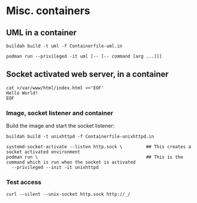 # Misc. containers

## UML in a container

    buildah build -t uml -f Containerfile-uml.in

    podman run --privileged -it uml [-- [-- command [arg ...]]]

## Socket activated web server, in a container

    cat >/var/www/html/index.html <<'EOF'
    Hello World!
    EOF

### Image, socket listener and container

Build the image and start the socket listener:

    buildah build -t unixhttpd -f Containerfile-unixhttpd.in

    systemd-socket-activate --listen http.sock \         ## This creates a socket activated environment
    podman run \                                         ## This is the command which is run when the socket is activated
      --privileged --init -it unixhttpd

### Test access

    curl --silent --unix-socket http.sock http://_/

